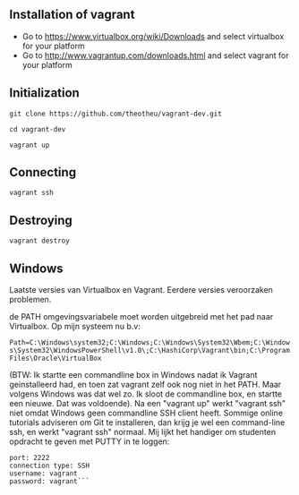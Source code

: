 Installation of vagrant
-----------------------
- Go to https://www.virtualbox.org/wiki/Downloads and select virtualbox for your platform
- Go to http://www.vagrantup.com/downloads.html and select vagrant for your platform


Initialization
--------------
`git clone https://github.com/theotheu/vagrant-dev.git`

`cd vagrant-dev`

`vagrant up`

Connecting
----------
`vagrant ssh`

Destroying
----------
`vagrant destroy`




Windows
-------
Laatste versies van Virtualbox en Vagrant. Eerdere versies veroorzaken problemen.

de PATH omgevingsvariabele moet worden uitgebreid met het pad naar Virtualbox. Op mijn systeem nu b.v: 

```Path=C:\Windows\system32;C:\Windows;C:\Windows\System32\Wbem;C:\Windows\System32\WindowsPowerShell\v1.0\;C:\HashiCorp\Vagrant\bin;C:\Program Files\Oracle\VirtualBox```

(BTW: Ik startte een commandline box in Windows nadat ik Vagrant geinstalleerd had, en toen zat vagrant zelf ook nog niet in het PATH. Maar volgens Windows was dat wel zo. Ik sloot de commandline box, en startte een nieuwe. Dat was voldoende).
Na een "vagrant up" werkt "vagrant ssh" niet omdat Windows geen commandline SSH client heeft. Sommige online tutorials adviseren om Git te installeren, dan krijg je wel een command-line ssh, en werkt "vagrant ssh" normaal. Mij lijkt het handiger om studenten opdracht te geven met PUTTY in te loggen:
```IP: 127.0.0.1
port: 2222
connection type: SSH
username: vagrant
password: vagrant```
